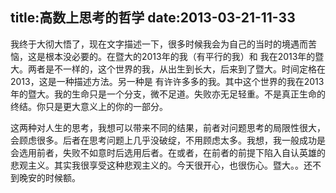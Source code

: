 title:高数上思考的哲学
date:2013-03-21-11-33
---
我终于大彻大悟了，现在文字描述一下，很多时候我会为自己的当时的境遇而苦恼，这是根本没必要的。在暨大的2013年的我（有平行的我）和 我在2013年的暨大。两者是不一样的，这个世界的我，从出生到长大，后来到了暨大。时间定格在2013，这是一种描述方法。另一种是 有许许多多的我。其中这个世界的我在2013年的暨大。我的生命只是一个分支，微不足道。失败亦无足轻重。不是真正生命的终结。你只是更大意义上的你的一部分。

这两种对人生的思考，我想可以带来不同的结果，前者对问题思考的局限性很大，会顾虑很多。后者在思考问题上几乎没破绽，不用顾虑太多。我想，我一般成功是会选用前者，失败不如意时后选用后者。在或者，在前者的前提下陷入自认英雄的悲观主义。其实我很享受这种悲观主义的。今天很开心，也很伤心。暨大。。还不到晚安的时候额。